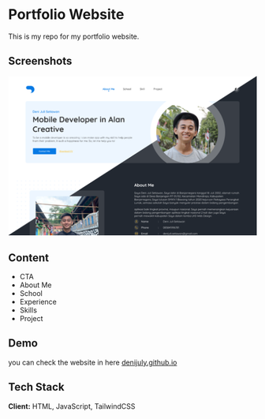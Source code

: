 # Portfolio Website

This is my repo for my portfolio website.

## Screenshots

![Preview](assets/images/preview.png)

## Content

- CTA
- About Me
- School
- Experience
- Skills
- Project

## Demo

you can check the website in here [denijuly.github.io](https://denijuly.github.io/)

## Tech Stack

**Client:** HTML, JavaScript, TailwindCSS
